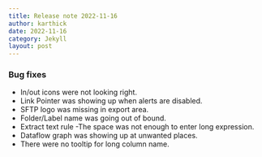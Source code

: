 ```yaml
---
title: Release note 2022-11-16
author: karthick
date: 2022-11-16
category: Jekyll
layout: post
---
```


### Bug fixes
* In/out icons were not looking right.
* Link Pointer was showing up when alerts are disabled.
* SFTP logo was missing in export area.
* Folder/Label name was going out of bound.
* Extract text rule -The space was not enough to enter long expression.
* Dataflow graph was showing up at unwanted places.
* There were no tooltip for long column name.
